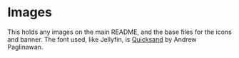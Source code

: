 # Images

This holds any images on the main README, and the base files for the icons and banner. The font used, like Jellyfin, is [Quicksand](https://fonts.google.com/specimen/Quicksand) by Andrew Paglinawan.
